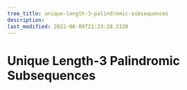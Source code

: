 ```yaml
---
tree_title: unique-length-3-palindromic-subsequences
description: 
last_modified: 2022-06-09T21:23:28.2328
---
```


# Unique Length-3 Palindromic Subsequences
